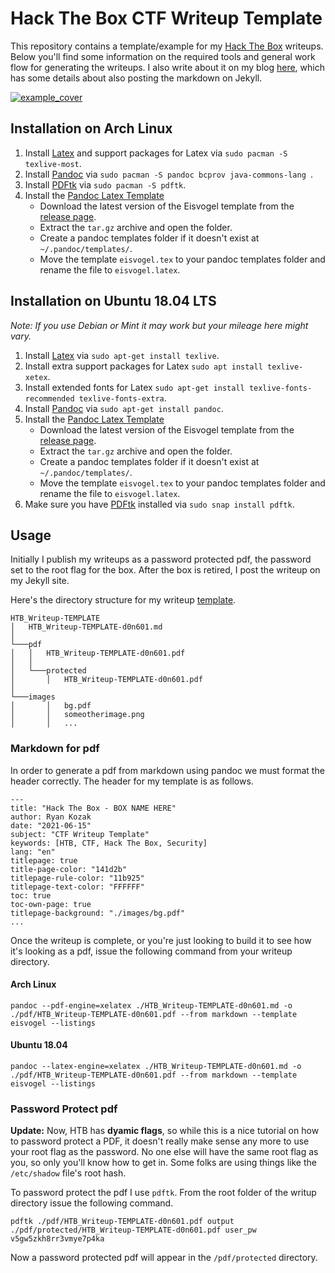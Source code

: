 # Hack The Box CTF Writeup Template
This repository contains a template/example for my [Hack The Box](https://hackthebox.eu) writeups. Below you'll find some information on the required tools and general work flow for generating the writeups. I also write about it on my blog [here](https://ryankozak.com/posts/how-i-do-my-ctf-writeups/), which has some details about also posting the markdown on Jekyll.

[![example_cover](./images/example_cover.png)](./pdf/HTB_Writeup-TEMPLATE-d0n601.pdf)

## Installation on Arch Linux
1. Install [Latex](https://www.latex-project.org/) and support packages for Latex via `sudo pacman -S texlive-most`.
2. Install [Pandoc](https://pandoc.org/) via `sudo pacman -S pandoc bcprov java-commons-lang `.
3. Install [PDFtk](https://www.pdflabs.com/tools/pdftk-the-pdf-toolkit/) via `sudo pacman -S pdftk`.
4. Install the [Pandoc Latex Template](https://github.com/Wandmalfarbe/pandoc-latex-template)
   * Download the latest version of the Eisvogel template from the [release page](https://github.com/Wandmalfarbe/pandoc-latex-template/releases/latest).
   * Extract the `tar.gz` archive and open the folder.
   * Create a pandoc templates folder if it doesn't exist at `~/.pandoc/templates/`.
   * Move the template `eisvogel.tex` to your pandoc templates folder and rename the file to `eisvogel.latex`.


## Installation on Ubuntu 18.04 LTS
*Note: If you use Debian or Mint it may work but your mileage here might vary.*

1. Install [Latex](https://www.latex-project.org/) via `sudo apt-get install texlive`.
2. Install extra support packages for Latex  `sudo apt install texlive-xetex`.
3. Install extended fonts for Latex `sudo apt-get install texlive-fonts-recommended texlive-fonts-extra`.
4. Install [Pandoc](https://pandoc.org/) via `sudo apt-get install pandoc`.
5. Install the [Pandoc Latex Template](https://github.com/Wandmalfarbe/pandoc-latex-template)
   * Download the latest version of the Eisvogel template from the [release page](https://github.com/Wandmalfarbe/pandoc-latex-template/releases/latest).
   * Extract the `tar.gz` archive and open the folder.
   * Create a pandoc templates folder if it doesn't exist at `~/.pandoc/templates/`.
   * Move the template `eisvogel.tex` to your pandoc templates folder and rename the file to `eisvogel.latex`.
6. Make sure you have [PDFtk](https://www.pdflabs.com/tools/pdftk-the-pdf-toolkit/) installed via `sudo snap install pdftk`.


## Usage
Initially I publish my writeups as a password protected pdf, the password set to the root flag for the box. After the box is retired, I post the writeup on my Jekyll site.

Here's the directory structure for my writeup [template](https://github.com/d0n601/HTB_Writeup-Template).

```
HTB_Writeup-TEMPLATE
│   HTB_Writeup-TEMPLATE-d0n601.md   
│
└───pdf
│   │   HTB_Writeup-TEMPLATE-d0n601.pdf
│   │
│   └───protected
│       │   HTB_Writeup-TEMPLATE-d0n601.pdf
│   
└───images
│       │   bg.pdf
│       │   someotherimage.png
│       │   ...
```

### Markdown for pdf
In order to generate a pdf from markdown using pandoc we must format the header correctly. The header for my template is as follows.

```
---
title: "Hack The Box - BOX NAME HERE"
author: Ryan Kozak
date: "2021-06-15"
subject: "CTF Writeup Template"
keywords: [HTB, CTF, Hack The Box, Security]
lang: "en"
titlepage: true
title-page-color: "141d2b"
titlepage-rule-color: "11b925"
titlepage-text-color: "FFFFFF"
toc: true
toc-own-page: true
titlepage-background: "./images/bg.pdf"
...
```

Once the writeup is complete, or you're just looking to build it to see how it's looking as a pdf, issue the following command from your writeup directory.
#### Arch Linux
`pandoc --pdf-engine=xelatex ./HTB_Writeup-TEMPLATE-d0n601.md -o ./pdf/HTB_Writeup-TEMPLATE-d0n601.pdf --from markdown --template eisvogel --listings`  

#### Ubuntu 18.04
`pandoc --latex-engine=xelatex ./HTB_Writeup-TEMPLATE-d0n601.md -o ./pdf/HTB_Writeup-TEMPLATE-d0n601.pdf --from markdown --template eisvogel --listings`


### Password Protect pdf
**Update:** Now, HTB has **dyamic flags**, so while this is a nice tutorial on how to password protect a PDF, it doesn't really make sense any more to use your root flag as the password. No one else will have the same root flag as you, so only you'll know how to get in. Some folks are using things like the `/etc/shadow` file's root hash.

To password protect the pdf I use `pdftk`. From the root folder of the writup directory issue the following command.

`pdftk ./pdf/HTB_Writeup-TEMPLATE-d0n601.pdf output ./pdf/protected/HTB_Writeup-TEMPLATE-d0n601.pdf user_pw v5gw5zkh8rr3vmye7p4ka`

Now a password protected pdf will appear in the `/pdf/protected` directory.
